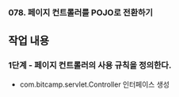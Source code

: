 ### 078. 페이지 컨트롤러를 POJO로 전환하기

## 작업 내용

### 1단계 - 페이지 컨트롤러의 사용 규칙을 정의한다.

- com.bitcamp.servlet.Controller 인터페이스 생성

